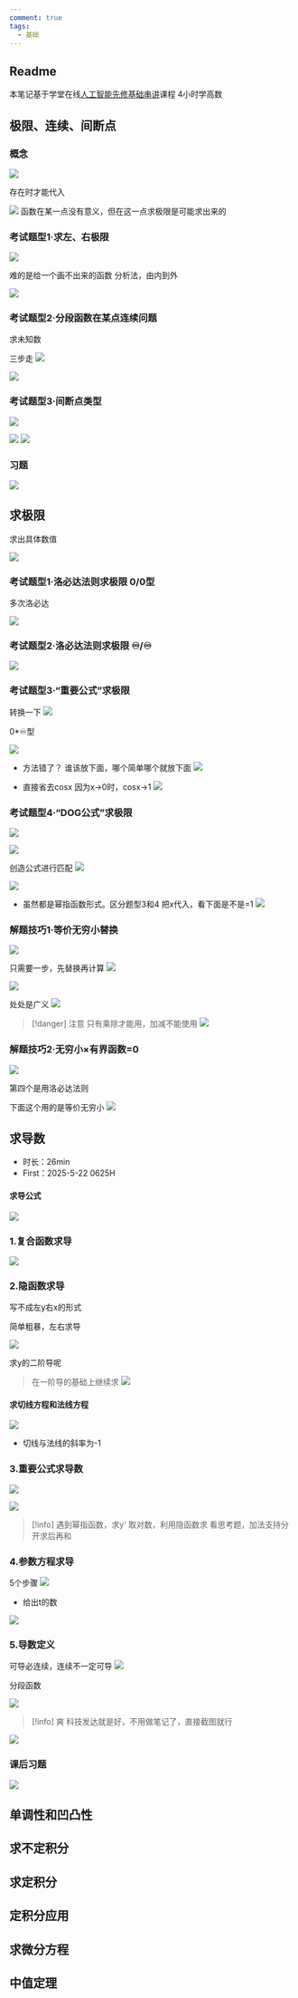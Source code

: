 ```yaml
---
comment: true
tags:
  - 基础
---
```




## Readme
本笔记基于学堂在线[人工智能先修基础串讲](https://www.xuetangx.com/learn/XT08092021063/XT0809202106/12057235/video/20127663)课程
4小时学高数


## 极限、连续、间断点



### 概念
![](assets/Pasted%20image%2020250522214639.png)

存在时才能代入

![](assets/Pasted%20image%2020250522214900.png)
函数在某一点没有意义，但在这一点求极限是可能求出来的

### 考试题型1·求左、右极限

![](assets/Pasted%20image%2020250522215059.png)


难的是给一个画不出来的函数
分析法，由内到外

![](assets/Pasted%20image%2020250522215245.png)


### 考试题型2·分段函数在某点连续问题
求未知数

三步走
![](assets/Pasted%20image%2020250522215414.png)


![](assets/Pasted%20image%2020250522220221.png)

### 考试题型3·间断点类型

![](assets/Pasted%20image%2020250522222836.png)

![](assets/Pasted%20image%2020250522222911.png)
![](assets/Pasted%20image%2020250522223041.png)

### 习题
![](assets/Pasted%20image%2020250522223110.png)



## 求极限
求出具体数值

![](assets/Pasted%20image%2020250522205140.png)

### 考试题型1·洛必达法则求极限  0/0型

多次洛必达

![](assets/Pasted%20image%2020250522210117.png)

### 考试题型2·洛必达法则求极限 ♾️/♾️
![](assets/Pasted%20image%2020250522210341.png)

### 考试题型3·“重要公式”求极限
转换一下
![](assets/Pasted%20image%2020250522210529.png)


0*♾️型

![](assets/Pasted%20image%2020250522210649.png)

* 方法错了？
谁该放下面，哪个简单哪个就放下面
![](assets/Pasted%20image%2020250522210959.png)


* 直接省去cosx
因为x->0时，cosx->1
![](assets/Pasted%20image%2020250522211204.png)


### 考试题型4·“DOG公式”求极限

![](assets/Pasted%20image%2020250522212213.png)

![](assets/Pasted%20image%2020250522212235.png)

创造公式进行匹配
![](assets/Pasted%20image%2020250522212724.png)

 

![](assets/Pasted%20image%2020250522212858.png)



* 虽然都是幂指函数形式。区分题型3和4
把x代入，看下面是不是=1
![](assets/Pasted%20image%2020250522213119.png)

### 解题技巧1·等价无穷小替换
![](assets/Pasted%20image%2020250522213159.png)

只需要一步，先替换再计算
![](assets/Pasted%20image%2020250522213512.png)

![](assets/Pasted%20image%2020250522213526.png)

处处是广义
![](assets/Pasted%20image%2020250522213839.png)



> [!danger] 注意
> 只有乘除才能用，加减不能使用
> ![](assets/Pasted%20image%2020250522214038.png)


### 解题技巧2·无穷小×有界函数=0

![](assets/Pasted%20image%2020250522214144.png)

第四个是用洛必达法则

下面这个用的是等价无穷小
![](assets/Pasted%20image%2020250522214329.png)













## 求导数
* 时长：26min
* First：2025-5-22 0625H

#### 求导公式
![](assets/Pasted%20image%2020250521203228.png)

### 1.复合函数求导



![](assets/Pasted%20image%2020250521204723.png)

### 2.隐函数求导

写不成左y右x的形式

简单粗暴，左右求导


![](assets/Pasted%20image%2020250521205436.png)

求y的二阶导呢
> 在一阶导的基础上继续求
![](assets/Pasted%20image%2020250521205515.png)


#### 求切线方程和法线方程
![](assets/Pasted%20image%2020250521205736.png)

* 切线与法线的斜率为-1

### 3.重要公式求导数

![](assets/Pasted%20image%2020250522060545.png)

![](assets/Pasted%20image%2020250522061020.png)



> [!info] 遇到幂指函数，求y'
> 取对数，利用隐函数求
> 看思考题，加法支持分开求后再和


### 4.参数方程求导

5个步骤
![](assets/Pasted%20image%2020250522061508.png)

* 给出t的数

![](assets/Pasted%20image%2020250522061600.png)

### 5.导数定义

可导必连续，连续不一定可导
![](assets/Pasted%20image%2020250522061824.png)

分段函数

![](assets/Pasted%20image%2020250522062059.png)

> [!info] 爽
> 科技发达就是好，不用做笔记了，直接截图就行
>


![](assets/Pasted%20image%2020250522062512.png)


### 课后习题
![](assets/Pasted%20image%2020250522062538.png)









## 单调性和凹凸性

## 求不定积分

## 求定积分

## 定积分应用


## 求微分方程

## 中值定理


